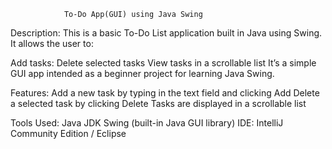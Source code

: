                To-Do App(GUI) using Java Swing

Description:
This is a basic To-Do List application built in Java using Swing.
It allows the user to:

Add tasks:
Delete selected tasks
View tasks in a scrollable list
It’s a simple GUI app intended as a beginner project for learning Java Swing.

Features:
Add a new task by typing in the text field and clicking Add
Delete a selected task by clicking Delete
Tasks are displayed in a scrollable list

Tools Used:
Java JDK
Swing (built-in Java GUI library)
IDE: IntelliJ Community Edition / Eclipse
